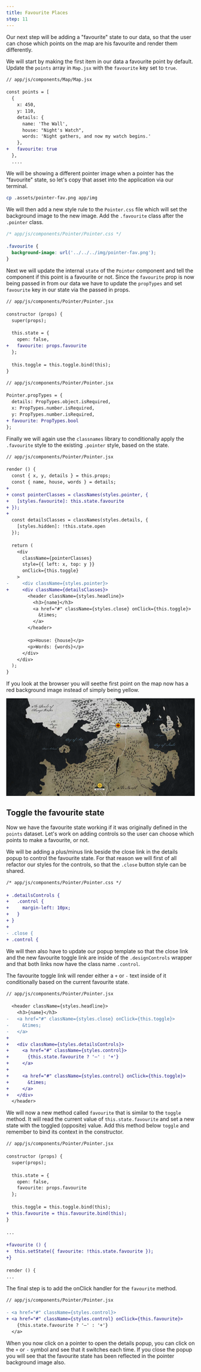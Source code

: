 ```yaml
---
title: Favourite Places
step: 11
---
```


Our next step will be adding a "favourite" state to our data, so that the user
can chose which points on the map are his favourite and render them differently.

We will start by making the first item in our data a favourite point by default.
Update the `points` array in `Map.jsx` with the `favourite` key set to `true`.

```diff
// app/js/components/Map/Map.jsx

const points = [
  {
    x: 450,
    y: 110,
    details: {
      name: 'The Wall',
      house: "Night's Watch",
      words: 'Night gathers, and now my watch begins.'
    },
+   favourite: true
  },
  ....
```

We will be showing a different pointer image when a pointer has the "favourite"
state, so let's copy that asset into the application via our terminal.

```bash
cp .assets/pointer-fav.png app/img
```

We will then add a new style rule to the `Pointer.css` file which will set the
background image to the new image. Add the `.favourite` class after the
`.pointer` class.

```css
/* app/js/components/Pointer/Pointer.css */

.favourite {
  background-image: url('../../../img/pointer-fav.png');
}
```

Next we will update the internal `state` of the `Pointer` component and tell the
component if this point is a favourite or not. Since the `favourite` prop is now
being passed in from our data we have to update the `propTypes` and set
`favourite` key in our state via the passed in props.

```diff
// app/js/components/Pointer/Pointer.jsx

constructor (props) {
  super(props);

  this.state = {
    open: false,
+   favourite: props.favourite
  };

  this.toggle = this.toggle.bind(this);
}
```

```diff
// app/js/components/Pointer/Pointer.jsx

Pointer.propTypes = {
  details: PropTypes.object.isRequired,
  x: PropTypes.number.isRequired,
  y: PropTypes.number.isRequired,
+ favourite: PropTypes.bool
};
```

Finally we will again use the `classnames` library to conditionally apply the
`.favourite` style to the existing `.pointer` style, based on the state.

```diff
// app/js/components/Pointer/Pointer.jsx

render () {
  const { x, y, details } = this.props;
  const { name, house, words } = details;
+
+ const pointerClasses = classNames(styles.pointer, {
+   [styles.favourite]: this.state.favourite
+ });
+
  const detailsClasses = classNames(styles.details, {
    [styles.hidden]: !this.state.open
  });

  return (
    <div
      className={pointerClasses}
      style={{ left: x, top: y }}
      onClick={this.toggle}
    >
-     <div className={styles.pointer}>
+     <div className={detailsClasses}>
        <header className={styles.headline}>
          <h3>{name}</h3>
          <a href="#" className={styles.close} onClick={this.toggle}>
            &times;
          </a>
        </header>

        <p>House: {house}</p>
        <p>Words: {words}</p>
      </div>
    </div>
  );
}
```

If you look at the browser you will seethe first point on the map now has a red
background image instead of simply being yellow.

![Img: The map rendered with favourite pointers](img/favourite-pointer.png)

## Toggle the favourite state

Now we have the favourite state working if it was originally defined in the
`points` dataset. Let's work on adding controls so the user can choose which
points to make a favourite, or not.

We will be adding a plus/minus link beside the close link in the details popup
to control the favourite state. For that reason we will first of all refactor
our styles for the controls, so that the `.close` button style can be shared.

```diff
/* app/js/components/Pointer/Pointer.css */

+ .detailsControls {
+   .control {
+     margin-left: 10px;
+   }
+ }
+
- .close {
+ .control {
```

We will then also have to update our popup template so that the close link and
the new favourite toggle link are inside of the `.designControls` wrapper and
that both links now have the class name `.control`.

The favourite toggle link will render either a `+` or `-` text inside of it
conditionally based on the current favourite state.

```diff
// app/js/components/Pointer/Pointer.jsx

  <header className={styles.headline}>
    <h3>{name}</h3>
-   <a href="#" className={styles.close} onClick={this.toggle}>
-     &times;
-   </a>
+
+   <div className={styles.detailsControls}>
+     <a href="#" className={styles.control}>
+       {this.state.favourite ? '–' : '+'}
+     </a>
+
+     <a href="#" className={styles.control} onClick={this.toggle}>
+       &times;
+     </a>
+   </div>
  </header>
```

We will now a new method called `favourite` that is similar to the `toggle`
method. It will read the current value of `this.state.favourite` and set a new
state with the toggled (opposite) value. Add this method below `toggle` and
remember to bind its context in the constructor.

```diff
// app/js/components/Pointer/Pointer.jsx

constructor (props) {
  super(props);

  this.state = {
    open: false,
    favourite: props.favourite
  };

  this.toggle = this.toggle.bind(this);
+ this.favourite = this.favourite.bind(this);
}

...

+favourite () {
+  this.setState({ favourite: !this.state.favourite });
+}

render () {
...
```

The final step is to add the onClick handler for the `favourite` method.

```diff
// app/js/components/Pointer/Pointer.jsx

- <a href="#" className={styles.control}>
+ <a href="#" className={styles.control} onClick={this.favourite}>
    {this.state.favourite ? '–' : '+'}
  </a>
```

When you now click on a pointer to open the details popup, you can click on the
`+` or `-` symbol and see that it switches each time. If you close the popup you
will see that the favourite state has been reflected in the pointer background
image also.
